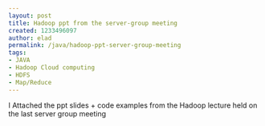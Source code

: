 ```yaml
---
layout: post
title: Hadoop ppt from the server-group meeting
created: 1233496097
author: elad
permalink: /java/hadoop-ppt-server-group-meeting
tags:
- JAVA
- Hadoop Cloud computing
- HDFS
- Map/Reduce
---
```

<p>I Attached the ppt slides + code examples from the Hadoop lecture held on the last server group meeting</p>
